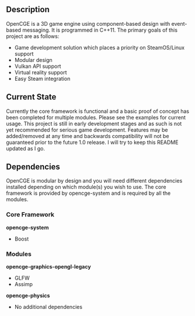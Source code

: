 ## Description

OpenCGE is a 3D game engine using component-based design with event-based messaging. It is programmed in C++11. The primary goals of this project are as follows:

* Game development solution which places a priority on SteamOS/Linux support
* Modular design
* Vulkan API support
* Virtual reality support
* Easy Steam integration

## Current State

Currently the core framework is functional and a basic proof of concept has been completed for multiple modules. Please see the examples for current usage. This project is still in early development stages and as such is not yet recommended for serious game development. Features may be added/removed at any time and backwards compatibility will not be guaranteed prior to the future 1.0 release. I will try to keep this README updated as I go.

## Dependencies

OpenCGE is modular by design and you will need different dependencies installed depending on which module(s) you wish to use. The core framework is provided by opencge-system and is required by all the modules. 

### Core Framework

**opencge-system**

* Boost

### Modules

**opencge-graphics-opengl-legacy**

* GLFW
* Assimp

**opencge-physics**

* No additional dependencies

